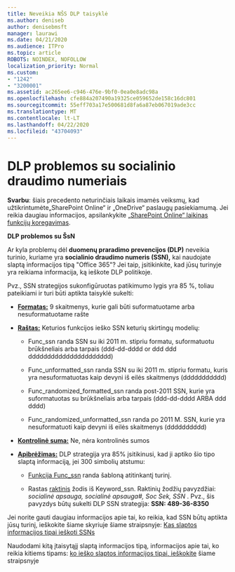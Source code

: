 ```yaml
---
title: Neveikia NŠS DLP taisyklė
ms.author: deniseb
author: denisebmsft
manager: laurawi
ms.date: 04/21/2020
ms.audience: ITPro
ms.topic: article
ROBOTS: NOINDEX, NOFOLLOW
localization_priority: Normal
ms.custom:
- "1242"
- "3200001"
ms.assetid: ac265ee6-c946-476e-9bf0-0ea0e8adc98a
ms.openlocfilehash: cfe884a207490a19325ce059652de158c16dc801
ms.sourcegitcommit: 55eff703a17e500681d8fa6a87eb067019ade3cc
ms.translationtype: MT
ms.contentlocale: lt-LT
ms.lasthandoff: 04/22/2020
ms.locfileid: "43704093"
---
```

# <a name="dlp-issues-with-social-security-numbers"></a>DLP problemos su socialinio draudimo numeriais

**Svarbu**: šiais precedento neturinčiais laikais imamės veiksmų, kad užtikrintumėte„SharePoint Online“ ir „OneDrive“ paslaugų pasiekiamumą. Jei reikia daugiau informacijos, apsilankykite [„SharePoint Online“ laikinas funkcijų koregavimas](https://aka.ms/ODSPAdjustments).

**DLP problemos su ŠsN**

Ar kyla problemų dėl **duomenų praradimo prevencijos (DLP)** neveikia turinio, kuriame yra **socialinio draudimo numeris (SSN),** kai naudojate slaptą informacijos tipą "Office 365"? Jei taip, įsitikinkite, kad jūsų turinyje yra reikiama informacija, ką ieškote DLP politikoje. 
  
Pvz., SSN strategijos sukonfigūruotas patikimumo lygis yra 85 %, toliau pateikiami ir turi būti aptikta taisyklė sukelti:
  
- **[Formatas:](https://docs.microsoft.com/office365/securitycompliance/what-the-sensitive-information-types-look-for#format-80)** 9 skaitmenys, kurie gali būti suformatuotame arba nesuformatuotame rašte

- **[Raštas:](https://msconnect.microsoft.com/https:/docs.microsoft.com/office365/securitycompliance/what-the-sensitive-information-types-look-for#pattern-80)** Keturios funkcijos ieško SSN keturių skirtingų modelių:

  - Func_ssn randa SSN su iki 2011 m. stipriu formatu, suformatuotu brūkšneliais arba tarpais (ddd-dd-dddd or ddd ddd dddddddddddddddddddddd)

  - Func_unformatted_ssn randa SSN su iki 2011 m. stipriu formatu, kuris yra nesuformatuotas kaip devyni iš eilės skaitmenys (ddddddddddd)

  - Func_randomized_formatted_ssn randa post-2011 SSN, kurie yra suformatuotas su brūkšneliais arba tarpais (ddd-dd-dddd ARBA ddd dddd)

  - Func_randomized_unformatted_ssn randa po 2011 M. SSN, kurie yra nesuformatuoti kaip devyni iš eilės skaitmenys (dddddddddd)

- **[Kontrolinė suma:](https://docs.microsoft.com/office365/securitycompliance/what-the-sensitive-information-types-look-for#checksum-79)** Ne, nėra kontrolinės sumos

- **[Apibrėžimas:](https://docs.microsoft.com/office365/securitycompliance/what-the-sensitive-information-types-look-for#definition-80)** DLP strategija yra 85% įsitikinusi, kad ji aptiko šio tipo slaptą informaciją, jei 300 simbolių atstumu:

  - [Funkcija Func_ssn](https://docs.microsoft.com/office365/securitycompliance/what-the-sensitive-information-types-look-for#pattern-80) randa šabloną atitinkantį turinį.

  - Rastas [raktinis](https://docs.microsoft.com/office365/securitycompliance/what-the-sensitive-information-types-look-for#keyword_ssn) žodis iš Keyword_ssn. Raktinių žodžių pavyzdžiai: *socialinė apsauga, socialinė apsauga#, Soc Sek, SSN* . Pvz., šis pavyzdys būtų sukelti DLP SSN strategija: **SSN: 489-36-8350**
  
Jei norite gauti daugiau informacijos apie tai, ko reikia, kad SSN būtų aptikta jūsų turinį, ieškokite šiame skyriuje šiame straipsnyje: [Kas slaptos informacijos tipai ieškoti SSNs](https://docs.microsoft.com/office365/securitycompliance/what-the-sensitive-information-types-look-for#us-social-security-number-ssn)
  
Naudodami kitą įtaisytąjį slaptą informacijos tipą, informacijos apie tai, ko reikia kitiems tipams: [ko ieško slaptos informacijos tipai, ieškokite](https://docs.microsoft.com/office365/securitycompliance/what-the-sensitive-information-types-look-for) šiame straipsnyje
  